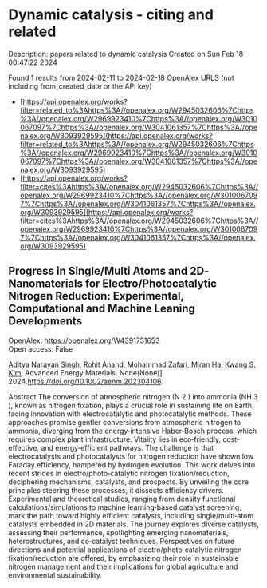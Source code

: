 # Dynamic catalysis - citing and related
Description: papers related to dynamic catalysis
Created on Sun Feb 18 00:47:22 2024

Found 1 results from 2024-02-11 to 2024-02-18
OpenAlex URLS (not including from_created_date or the API key)
- [https://api.openalex.org/works?filter=related_to%3Ahttps%3A//openalex.org/W2945032606%7Chttps%3A//openalex.org/W2969923410%7Chttps%3A//openalex.org/W3010067097%7Chttps%3A//openalex.org/W3041061357%7Chttps%3A//openalex.org/W3093929595](https://api.openalex.org/works?filter=related_to%3Ahttps%3A//openalex.org/W2945032606%7Chttps%3A//openalex.org/W2969923410%7Chttps%3A//openalex.org/W3010067097%7Chttps%3A//openalex.org/W3041061357%7Chttps%3A//openalex.org/W3093929595)
- [https://api.openalex.org/works?filter=cites%3Ahttps%3A//openalex.org/W2945032606%7Chttps%3A//openalex.org/W2969923410%7Chttps%3A//openalex.org/W3010067097%7Chttps%3A//openalex.org/W3041061357%7Chttps%3A//openalex.org/W3093929595](https://api.openalex.org/works?filter=cites%3Ahttps%3A//openalex.org/W2945032606%7Chttps%3A//openalex.org/W2969923410%7Chttps%3A//openalex.org/W3010067097%7Chttps%3A//openalex.org/W3041061357%7Chttps%3A//openalex.org/W3093929595)

## Progress in Single/Multi Atoms and 2D‐Nanomaterials for Electro/Photocatalytic Nitrogen Reduction: Experimental, Computational and Machine Leaning Developments   

OpenAlex: https://openalex.org/W4391751653    
Open access: False
    
[Aditya Narayan Singh](https://openalex.org/A5054940131), [Rohit Anand](https://openalex.org/A5081232540), [Mohammad Zafari](https://openalex.org/A5042211537), [Miran Ha](https://openalex.org/A5065434371), [Kwang S. Kim](https://openalex.org/A5091615384), Advanced Energy Materials. None(None)] 2024.https://doi.org/10.1002/aenm.202304106.
    
Abstract The conversion of atmospheric nitrogen (N 2 ) into ammonia (NH 3 ), known as nitrogen fixation, plays a crucial role in sustaining life on Earth, facing innovation with electrocatalytic and photocatalytic methods. These approaches promise gentler conversions from atmospheric nitrogen to ammonia, diverging from the energy‐intensive Haber‐Bosch process, which requires complex plant infrastructure. Vitality lies in eco‐friendly, cost‐effective, and energy‐efficient pathways. The challenge is that electrocatalysts and photocatalysts for nitrogen reduction have shown low Faraday efficiency, hampered by hydrogen evolution. This work delves into recent strides in electro/photo‐catalytic nitrogen fixation/reduction, deciphering mechanisms, catalysts, and prospects. By unveiling the core principles steering these processes, it dissects efficiency drivers. Experimental and theoretical studies, ranging from density functional calculations/simulations to machine learning‐based catalyst screening, mark the path toward highly efficient catalysts, including single/multi‐atom catalysts embedded in 2D materials. The journey explores diverse catalysts, assessing their performance, spotlighting emerging nanomaterials, heterostructures, and co‐catalyst techniques. Perspectives on future directions and potential applications of electro/photo‐catalytic nitrogen fixation/reduction are offered, by emphasizing their role in sustainable nitrogen management and their implications for global agriculture and environmental sustainability.    

    
